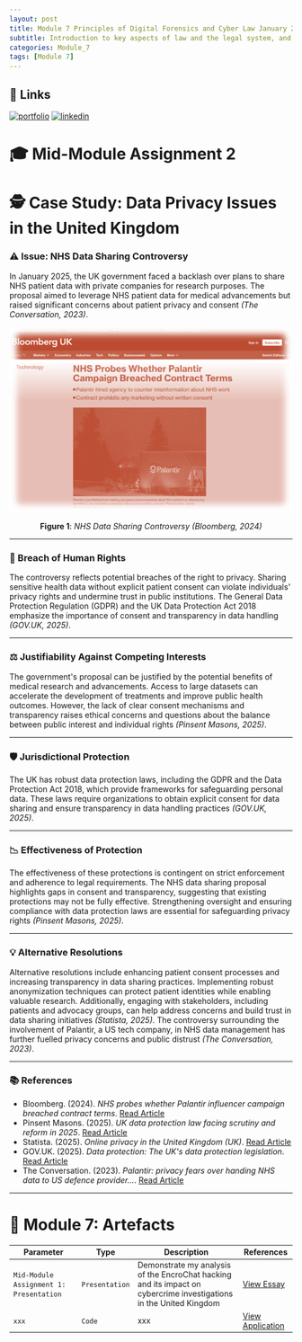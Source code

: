 ```yaml
---
layout: post
title: Module 7 Principles of Digital Forensics and Cyber Law January 2025 Assignment 2
subtitle: Introduction to key aspects of law and the legal system, and the principles of evidence collection and forensic analysis, different types of evidence and methods of evidence presentation, in a cyber security context.. 
categories: Module_7
tags: [Module 7]
---
```

	

## 🔗 Links 
[![portfolio](https://img.shields.io/badge/my_portfolio-000?style=for-the-badge&logo=ko-fi&logoColor=white)](https://cn23070.github.io/)
[![linkedin](https://img.shields.io/badge/linkedin-0A66C2?style=for-the-badge&logo=linkedin&logoColor=white)](https://www.linkedin.com/in/craig-norris-3b787610/)


# 🎓 Mid-Module Assignment 2

# 🕵️ Case Study: Data Privacy Issues in the United Kingdom

### ⚠️ Issue: NHS Data Sharing Controversy

In January 2025, the UK government faced a backlash over plans to share NHS patient data with private companies for research purposes. The proposal aimed to leverage NHS patient data for medical advancements but raised significant concerns about patient privacy and consent *(The Conversation, 2023)*.

<div align="center">

![Module Introduction](/Modules/7/img/1.png)

**Figure 1**: *NHS Data Sharing Controversy (Bloomberg, 2024)*

</div>

---

### 🔐 Breach of Human Rights

The controversy reflects potential breaches of the right to privacy. Sharing sensitive health data without explicit patient consent can violate individuals' privacy rights and undermine trust in public institutions. The General Data Protection Regulation (GDPR) and the UK Data Protection Act 2018 emphasize the importance of consent and transparency in data handling *(GOV.UK, 2025)*.

---

### ⚖️ Justifiability Against Competing Interests

The government's proposal can be justified by the potential benefits of medical research and advancements. Access to large datasets can accelerate the development of treatments and improve public health outcomes. However, the lack of clear consent mechanisms and transparency raises ethical concerns and questions about the balance between public interest and individual rights *(Pinsent Masons, 2025)*.

---

### 🛡️ Jurisdictional Protection

The UK has robust data protection laws, including the GDPR and the Data Protection Act 2018, which provide frameworks for safeguarding personal data. These laws require organizations to obtain explicit consent for data sharing and ensure transparency in data handling practices *(GOV.UK, 2025)*.

---

### 📉 Effectiveness of Protection

The effectiveness of these protections is contingent on strict enforcement and adherence to legal requirements. The NHS data sharing proposal highlights gaps in consent and transparency, suggesting that existing protections may not be fully effective. Strengthening oversight and ensuring compliance with data protection laws are essential for safeguarding privacy rights *(Pinsent Masons, 2025)*.

---

### 💡 Alternative Resolutions

Alternative resolutions include enhancing patient consent processes and increasing transparency in data sharing practices. Implementing robust anonymization techniques can protect patient identities while enabling valuable research. Additionally, engaging with stakeholders, including patients and advocacy groups, can help address concerns and build trust in data sharing initiatives *(Statista, 2025)*. The controversy surrounding the involvement of Palantir, a US tech company, in NHS data management has further fuelled privacy concerns and public distrust *(The Conversation, 2023)*.

---

### 📚 References

- Bloomberg. (2024). *NHS probes whether Palantir influencer campaign breached contract terms*. [Read Article](https://www.bloomberg.com/news/articles/2024-01-05/nhs-probes-whether-palantir-influencer-campaign-breached-contract-terms?embedded-checkout=true)  
- Pinsent Masons. (2025). *UK data protection law facing scrutiny and reform in 2025*. [Read Article](https://www.pinsentmasons.com/out-law/analysis/data-protection-law-facing-scrutiny-reform-2025)  
- Statista. (2025). *Online privacy in the United Kingdom (UK)*. [Read Article](https://www.statista.com/topics/7342/online-privacy-in-the-uk/)  
- GOV.UK. (2025). *Data protection: The UK's data protection legislation*. [Read Article](https://www.gov.uk/data-protection)  
- The Conversation. (2023). *Palantir: privacy fears over handing NHS data to US defence provider...*. [Read Article](https://theconversation.com/palantir-privacy-fears-over-handing-nhs-data-to-us-defence-provider-show-how-lack-of-trust-is-holding-back-much-needed-reform-218629)

---

# 🧾 Module 7: Artefacts

| Parameter                                      | Type          | Description                                                                                                       | References                 |
| --------------------------------------------- | ------------- | ----------------------------------------------------------------------------------------------------------------- | -------------------------- |
| `Mid-Module Assignment 1: Presentation`        | `Presentation`| Demonstrate my analysis of the EncroChat hacking and its impact on cybercrime investigations in the United Kingdom | [View Essay](https://essexuniversity-my.sharepoint.com/:p:/g/personal/cn23070_essex_ac_uk/EWnjHbHCo2pAu63pEJvr884Bmt4RAjWJuJHEDgCuhzf9BA?e=MDyisx) |
| `xxx`                                          | `Code`        | xxx                                                                                                               | [View Application](https://xxx) |




